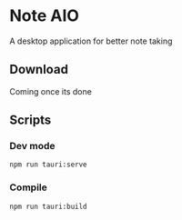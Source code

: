# Note AIO
A desktop application for better note taking

## Download
Coming once its done

## Scripts
### Dev mode
```
npm run tauri:serve
```


### Compile
```
npm run tauri:build
```
